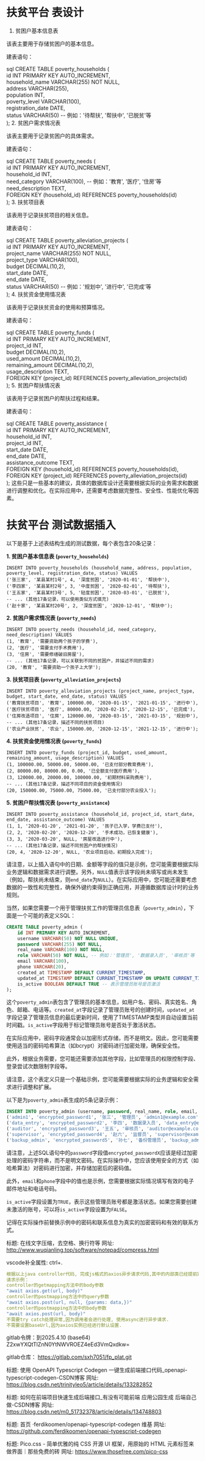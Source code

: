 
# 扶贫平台 表设计

1. 贫困户基本信息表

该表主要用于存储贫困户的基本信息。

建表语句：

sql
CREATE TABLE poverty_households (  
    id INT PRIMARY KEY AUTO_INCREMENT,  
    household_name VARCHAR(255) NOT NULL,  
    address VARCHAR(255),  
    population INT,  
    poverty_level VARCHAR(100),  
    registration_date DATE,  
    status VARCHAR(50) -- 例如：'待帮扶', '帮扶中', '已脱贫'等  
);
2. 贫困户需求情况表

该表主要用于记录贫困户的具体需求。

建表语句：

sql
CREATE TABLE poverty_needs (  
    id INT PRIMARY KEY AUTO_INCREMENT,  
    household_id INT,  
    need_category VARCHAR(100), -- 例如：'教育', '医疗', '住房'等  
    need_description TEXT,  
    FOREIGN KEY (household_id) REFERENCES poverty_households(id)  
);
3. 扶贫项目表

该表用于记录扶贫项目的相关信息。

建表语句：

sql
CREATE TABLE poverty_alleviation_projects (  
    id INT PRIMARY KEY AUTO_INCREMENT,  
    project_name VARCHAR(255) NOT NULL,  
    project_type VARCHAR(100),  
    budget DECIMAL(10,2),  
    start_date DATE,  
    end_date DATE,  
    status VARCHAR(50) -- 例如：'规划中', '进行中', '已完成'等  
);
4. 扶贫资金使用情况表

该表用于记录扶贫资金的使用和预算情况。

建表语句：

sql
CREATE TABLE poverty_funds (  
    id INT PRIMARY KEY AUTO_INCREMENT,  
    project_id INT,  
    budget DECIMAL(10,2),  
    used_amount DECIMAL(10,2),  
    remaining_amount DECIMAL(10,2),  
    usage_description TEXT,  
    FOREIGN KEY (project_id) REFERENCES poverty_alleviation_projects(id)  
);
5. 贫困户帮扶情况表

该表用于记录贫困户的帮扶过程和结果。

建表语句：

sql
CREATE TABLE poverty_assistance (  
    id INT PRIMARY KEY AUTO_INCREMENT,  
    household_id INT,  
    project_id INT,  
    start_date DATE,  
    end_date DATE,  
    assistance_outcome TEXT,  
    FOREIGN KEY (household_id) REFERENCES poverty_households(id),  
    FOREIGN KEY (project_id) REFERENCES poverty_alleviation_projects(id)  
);
这些只是一些基本的建议，具体的数据库设计还需要根据实际的业务需求和数据进行调整和优化。在实际应用中，还需要考虑数据完整性、安全性、性能优化等因素。

# 扶贫平台 测试数据插入

以下是基于上述表结构生成的测试数据，每个表包含20条记录：

**1. 贫困户基本信息表 (`poverty_households`)**

```
INSERT INTO poverty_households (household_name, address, population, poverty_level, registration_date, status) VALUES
('张三家', '某县某村1号', 4, '深度贫困', '2020-01-01', '帮扶中'),
('李四家', '某县某村2号', 3, '中度贫困', '2020-02-01', '待帮扶'),
('王五家', '某县某村3号', 5, '轻度贫困', '2020-03-01', '已脱贫'),
-- ... (其他17条记录，可以使用类似方式填充)
('赵十家', '某县某村20号', 2, '深度贫困', '2020-12-01', '帮扶中');
```

**2. 贫困户需求情况表 (`poverty_needs`)**

```
INSERT INTO poverty_needs (household_id, need_category, need_description) VALUES
(1, '教育', '需要资助两个孩子的学费'),
(2, '医疗', '需要支付手术费用'),
(3, '住房', '需要修缮破旧房屋'),
-- ... (其他17条记录，可以关联到不同的贫困户，并描述不同的需求)
(20, '教育', '需要资助一个孩子上大学');
```

**3. 扶贫项目表 (`poverty_alleviation_projects`)**

```
INSERT INTO poverty_alleviation_projects (project_name, project_type, budget, start_date, end_date, status) VALUES
('教育扶贫项目', '教育', 100000.00, '2020-01-15', '2021-01-15', '进行中'),
('医疗扶贫项目', '医疗', 80000.00, '2020-02-15', '2020-12-15', '已完成'),
('住房改造项目', '住房', 120000.00, '2020-03-15', '2021-03-15', '规划中'),
-- ... (其他17条记录，描述不同的扶贫项目)
('农业产业扶贫', '农业', 150000.00, '2020-12-15', '2021-12-15', '进行中');
```

**4. 扶贫资金使用情况表 (`poverty_funds`)**

```
INSERT INTO poverty_funds (project_id, budget, used_amount, remaining_amount, usage_description) VALUES
(1, 100000.00, 50000.00, 50000.00, '已支付部分教育费用'),
(2, 80000.00, 80000.00, 0.00, '已全额支付医疗费用'),
(3, 120000.00, 20000.00, 100000.00, '初期材料采购费用'),
-- ... (其他17条记录，描述不同项目的资金使用情况)
(20, 150000.00, 75000.00, 75000.00, '已支付部分农业投入');
```

**5. 贫困户帮扶情况表 (`poverty_assistance`)**

```
INSERT INTO poverty_assistance (household_id, project_id, start_date, end_date, assistance_outcome) VALUES
(1, 1, '2020-01-20', '2021-01-20', '孩子已入学，学费已支付'),
(2, 2, '2020-02-20', '2020-12-20', '手术成功，已恢复健康'),
(3, 3, '2020-03-20', NULL, '房屋改造进行中'),
-- ... (其他17条记录，描述不同贫困户的帮扶情况)
(20, 4, '2020-12-20', NULL, '农业项目启动，初期投入完成');
```

请注意，以上插入语句中的日期、金额等字段的值只是示例，您可能需要根据实际业务逻辑和数据需求进行调整。另外，`NULL`值表示该字段尚未填写或尚未发生（例如，帮扶尚未结束，则`end_date`为`NULL`）。在实际应用中，您可能还需要考虑数据的一致性和完整性，确保外键约束得到正确应用，并遵循数据库设计时的业务规则。


当然，如果您需要一个用于管理扶贫工作的管理员信息表（`poverty_admin`），下面是一个可能的表定义SQL：

```sql
CREATE TABLE poverty_admin (
    id INT PRIMARY KEY AUTO_INCREMENT,
    username VARCHAR(50) NOT NULL UNIQUE,
    password VARCHAR(255) NOT NULL,
    real_name VARCHAR(100) NOT NULL,
    role VARCHAR(50) NOT NULL, -- 例如：'管理员', '数据录入员', '审核员'等
    email VARCHAR(100),
    phone VARCHAR(20),
    created_at TIMESTAMP DEFAULT CURRENT_TIMESTAMP,
    updated_at TIMESTAMP DEFAULT CURRENT_TIMESTAMP ON UPDATE CURRENT_TIMESTAMP,
    is_active BOOLEAN DEFAULT TRUE -- 表示管理员账号是否激活
);
```

这个`poverty_admin`表包含了管理员的基本信息，如用户名、密码、真实姓名、角色、邮箱、电话等。`created_at`字段记录了管理员账号的创建时间，`updated_at`字段记录了管理员信息的最后更新时间，使用了TIMESTAMP类型并自动设置当前时间戳。`is_active`字段用于标记管理员账号是否处于激活状态。

在实际应用中，密码字段通常会以加密形式存储，而不是明文。因此，您可能需要使用适当的密码哈希算法（如bcrypt）对密码进行加密处理，确保安全性。

此外，根据业务需要，您可能还需要添加其他字段，比如管理员的权限控制字段、登录尝试次数限制字段等。

请注意，这个表定义只是一个基础示例，您可能需要根据实际的业务逻辑和安全需求进行调整和扩展。

以下是为`poverty_admin`表生成的5条记录示例：

```sql
INSERT INTO poverty_admin (username, password, real_name, role, email, phone, is_active) VALUES
('admin1', 'encrypted_password1', '张三', '管理员', 'admin1@example.com', '13800138001', TRUE),
('data_entry', 'encrypted_password2', '李四', '数据录入员', 'data_entry@example.com', '13900139002', TRUE),
('auditor', 'encrypted_password3', '王五', '审核员', 'auditor@example.com', '13700137003', TRUE),
('supervisor', 'encrypted_password4', '赵六', '监督员', 'supervisor@example.com', '13600136004', TRUE),
('backup_admin', 'encrypted_password5', '孙七', '备份管理员', 'backup_admin@example.com', '13500135005', TRUE);
```

请注意，上述SQL语句中的`password`字段值`encrypted_passwordX`应该是经过加密处理的密码字符串，而不是明文密码。在实际操作中，您应该使用安全的方式（如哈希算法）对密码进行加密，并存储加密后的密码值。

此外，`email`和`phone`字段中的值也是示例，您需要根据实际情况填写有效的电子邮件地址和电话号码。

`is_active`字段设置为`TRUE`，表示这些管理员账号都是激活状态。如果您需要创建未激活的账号，可以将`is_active`字段设置为`FALSE`。

记得在实际操作前替换示例中的密码和联系信息为真实的加密密码和有效的联系方式。

标题: 在线文字压缩，去空格、换行符等 网址: http://www.wuqianling.top/software/notepad/compress.html

vscode补全属性: ctrl+.

```yml
根据以上java controller代码, 完成js格式的axios异步请求代码,其中的内部类已经提前定义在js中,直接使用即可,把请求封装成api库,每个请求封装成一个异步javascript方法, 封装到一个api对象中export到外部
请求示例：
controller的getmapping方法中的body参数
"await axios.get(url, body)"
controller的postmapping方法中的query参数
"await axios.post(url, null, {params: data,})"
controller的postmapping方法中的body参数 
"await axios.post(url, body)"
不需要try catch处理异常,因为调用者会进行处理, 使用async进行异步请求.
不需要设置baseUrl,因为axios实例已经进行默认设置.
```

gitlab令牌：到2025.4.10
(base64) Z2xwYXQtTlZnN0YtNWVROEZ4eEd3VmQxdkw=

gitlab仓库：
https://gitlab.com/sxh7051/fp_plat.git


标题: 使用 OpenAPI Typescript Codegen 一键生成前端接口代码_openapi-typescript-codegen-CSDN博客 网址: https://blog.csdn.net/trinityleo5/article/details/133282852

标题: 如何在前端项目快速生成后端接口_有没有可能前端 应用公园生成 后端自己做-CSDN博客 网址: https://blog.csdn.net/m0_51732378/article/details/134748803

标题: 首页 ·ferdikoomen/openapi-typescript-codegen 维基 网址: https://github.com/ferdikoomen/openapi-typescript-codegen

标题: Pico.css - 简单优雅的纯 CSS 开源 UI 框架，用原始的 HTML 元素标签来做界面｜那些免费的砖 网址: https://www.thosefree.com/pico-css
